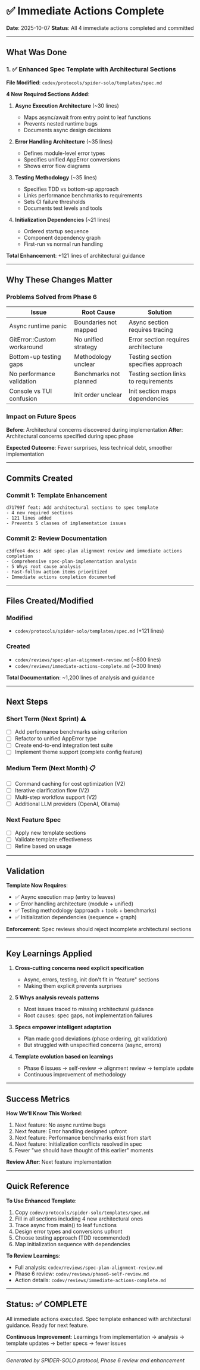 # ✅ Immediate Actions Complete

**Date**: 2025-10-07
**Status**: All 4 immediate actions completed and committed

---

## What Was Done

### 1. ✅ Enhanced Spec Template with Architectural Sections

**File Modified**: `codev/protocols/spider-solo/templates/spec.md`

**4 New Required Sections Added**:

1. **Async Execution Architecture** (~30 lines)
   - Maps async/await from entry point to leaf functions
   - Prevents nested runtime bugs
   - Documents async design decisions

2. **Error Handling Architecture** (~35 lines)
   - Defines module-level error types
   - Specifies unified AppError conversions
   - Shows error flow diagrams

3. **Testing Methodology** (~35 lines)
   - Specifies TDD vs bottom-up approach
   - Links performance benchmarks to requirements
   - Sets CI failure thresholds
   - Documents test levels and tools

4. **Initialization Dependencies** (~21 lines)
   - Ordered startup sequence
   - Component dependency graph
   - First-run vs normal run handling

**Total Enhancement**: +121 lines of architectural guidance

---

## Why These Changes Matter

### Problems Solved from Phase 6

| Issue | Root Cause | Solution |
|-------|-----------|----------|
| Async runtime panic | Boundaries not mapped | Async section requires tracing |
| GitError::Custom workaround | No unified strategy | Error section requires architecture |
| Bottom-up testing gaps | Methodology unclear | Testing section specifies approach |
| No performance validation | Benchmarks not planned | Testing section links to requirements |
| Console vs TUI confusion | Init order unclear | Init section maps dependencies |

### Impact on Future Specs

**Before**: Architectural concerns discovered during implementation
**After**: Architectural concerns specified during spec phase

**Expected Outcome**: Fewer surprises, less technical debt, smoother implementation

---

## Commits Created

### Commit 1: Template Enhancement
```
d71799f feat: Add architectural sections to spec template
- 4 new required sections
- 121 lines added
- Prevents 5 classes of implementation issues
```

### Commit 2: Review Documentation
```
c3dfee4 docs: Add spec-plan alignment review and immediate actions completion
- Comprehensive spec-plan-implementation analysis
- 5 Whys root cause analysis
- Fast-follow action items prioritized
- Immediate actions completion documented
```

---

## Files Created/Modified

### Modified
- `codev/protocols/spider-solo/templates/spec.md` (+121 lines)

### Created
- `codev/reviews/spec-plan-alignment-review.md` (~800 lines)
- `codev/reviews/immediate-actions-complete.md` (~300 lines)

**Total Documentation**: ~1,200 lines of analysis and guidance

---

## Next Steps

### Short Term (Next Sprint) ⚠️
- [ ] Add performance benchmarks using criterion
- [ ] Refactor to unified AppError type
- [ ] Create end-to-end integration test suite
- [ ] Implement theme support (complete config feature)

### Medium Term (Next Month) 📋
- [ ] Command caching for cost optimization (V2)
- [ ] Iterative clarification flow (V2)
- [ ] Multi-step workflow support (V2)
- [ ] Additional LLM providers (OpenAI, Ollama)

### Next Feature Spec
- [ ] Apply new template sections
- [ ] Validate template effectiveness
- [ ] Refine based on usage

---

## Validation

**Template Now Requires**:
- ✅ Async execution map (entry to leaves)
- ✅ Error handling architecture (module + unified)
- ✅ Testing methodology (approach + tools + benchmarks)
- ✅ Initialization dependencies (sequence + graph)

**Enforcement**: Spec reviews should reject incomplete architectural sections

---

## Key Learnings Applied

1. **Cross-cutting concerns need explicit specification**
   - Async, errors, testing, init don't fit in "feature" sections
   - Making them explicit prevents surprises

2. **5 Whys analysis reveals patterns**
   - Most issues traced to missing architectural guidance
   - Root causes: spec gaps, not implementation failures

3. **Specs empower intelligent adaptation**
   - Plan made good deviations (phase ordering, git validation)
   - But struggled with unspecified concerns (async, errors)

4. **Template evolution based on learnings**
   - Phase 6 issues → self-review → alignment review → template update
   - Continuous improvement of methodology

---

## Success Metrics

**How We'll Know This Worked**:
1. Next feature: No async runtime bugs
2. Next feature: Error handling designed upfront
3. Next feature: Performance benchmarks exist from start
4. Next feature: Initialization conflicts resolved in spec
5. Fewer "we should have thought of this earlier" moments

**Review After**: Next feature implementation

---

## Quick Reference

**To Use Enhanced Template**:
1. Copy `codev/protocols/spider-solo/templates/spec.md`
2. Fill in all sections including 4 new architectural ones
3. Trace async from main() to leaf functions
4. Design error types and conversions upfront
5. Choose testing approach (TDD recommended)
6. Map initialization sequence with dependencies

**To Review Learnings**:
- Full analysis: `codev/reviews/spec-plan-alignment-review.md`
- Phase 6 review: `codev/reviews/phase6-self-review.md`
- Action details: `codev/reviews/immediate-actions-complete.md`

---

## Status: ✅ COMPLETE

All immediate actions executed. Spec template enhanced with architectural guidance. Ready for next feature.

**Continuous Improvement**: Learnings from implementation → analysis → template updates → better specs → fewer issues

---

*Generated by SPIDER-SOLO protocol, Phase 6 review and enhancement*
